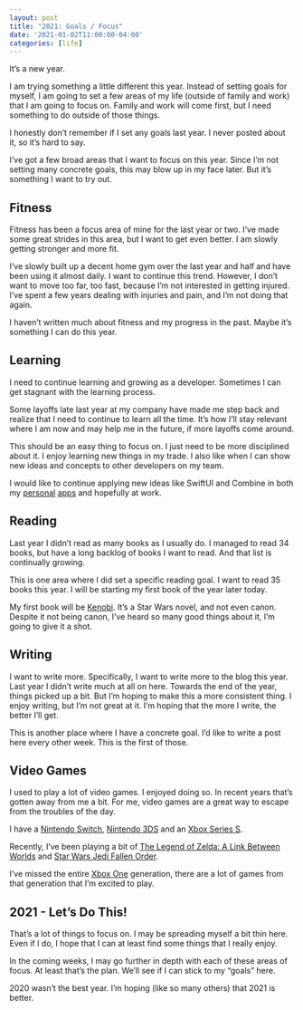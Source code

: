 ```yaml
---
layout: post
title: "2021: Goals / Focus"
date: '2021-01-02T11:00:00-04:00'
categories: [life]
---
```


It’s a new year. 

I am trying something a little different this year. Instead of setting goals for myself, I am going to set a few areas of my life (outside of family and work) that I am going to focus on. Family and work will come first, but I need something to do outside of those things. 

I honestly don’t remember if I set any goals last year. I never posted about it, so it’s hard to say.

I’ve got a few broad areas that I want to focus on this year. Since I’m not setting many concrete goals, this may blow up in my face later. But it’s something I want to try out. 

## Fitness
Fitness has been a focus area of mine for the last year or two. I’ve made some great strides in this area, but I want to get even better. I am slowly getting stronger and more fit. 

I’ve slowly built up a decent home gym over the last year and half and have been using it almost daily. I want to continue this trend. However, I don’t want to move too far, too fast, because I’m not interested in getting injured. I’ve spent a few years dealing with injuries and pain, and I’m not doing that again. 

I haven’t written much about fitness and my progress in the past. Maybe it’s something I can do this year. 

## Learning
I need to continue learning and growing as a developer. Sometimes I can get stagnant with the learning process. 

Some layoffs late last year at my company have made me step back and realize that I need to continue to learn all the time. It’s how I’ll stay relevant where I am now and may help me in the future, if more layoffs come around. 

This should be an easy thing to focus on. I just need to be more disciplined about it. I enjoy learning new things in my trade. I also like when I can show new ideas and concepts to other developers on my team. 

I would like to continue applying new ideas like SwiftUI and Combine in both my [personal](https://ryan.grier.co/2020/12/17/mycntdwn-lives/) [apps](https://apps.apple.com/us/app/beer-styles-bjcp-2015/id998139111?ls=1) and hopefully at work. 

## Reading
Last year I didn’t read as many books as I usually do. I managed to read 34 books, but have a long backlog of books I want to read. And that list is continually growing. 

This is one area where I did set a specific reading goal. I want to read 35 books this year. I will be starting my first book of the year later today. 

My first book will be [Kenobi](https://starwars.fandom.com/wiki/Kenobi_(novel)). It’s a Star Wars novel, and not even canon. Despite it not being canon, I’ve heard so many good things about it, I’m going to give it a shot. 

## Writing
I want to write more. Specifically, I want to write more to the blog this year. Last year I didn’t write much at all on here. Towards the end of the year, things picked up a bit. But I’m hoping to make this a more consistent thing. I enjoy writing, but I’m not great at it. I’m hoping that the more I write, the better I’ll get. 

This is another place where I have a concrete goal. I’d like to write a post here every other week. This is the first of those. 

## Video Games
I used to play a lot of video games. I enjoyed doing so. In recent years that’s gotten away from me a bit. For me, video games are a great way to escape from the troubles of the day. 

I have a [Nintendo Switch](https://www.nintendo.com/switch/), [Nintendo 3DS](https://en.wikipedia.org/wiki/Nintendo_3DS) and an [Xbox Series S](https://www.xbox.com/en-US/consoles/xbox-series-s). 

Recently, I’ve been playing a bit of  [The Legend of Zelda: A Link Between Worlds](https://www.nintendo.com/games/detail/the-legend-of-zelda-a-link-between-worlds-3ds/)  and [Star Wars Jedi Fallen Order](https://www.ea.com/games/starwars/jedi-fallen-order). 

I’ve missed the entire [Xbox One](https://en.wikipedia.org/wiki/Xbox_One) generation, there are a lot of games from that generation that I’m excited to play. 

## 2021 - Let’s Do This!
That’s a lot of things to focus on. I may be spreading myself a bit thin here. Even if I do, I hope that I can at least find some things that I really enjoy. 

In the coming weeks, I may go further in depth with each of these areas of focus. At least that’s the plan. We’ll see if I can stick to my “goals” here. 

2020 wasn’t the best year. I’m hoping (like so many others) that 2021 is better. 
